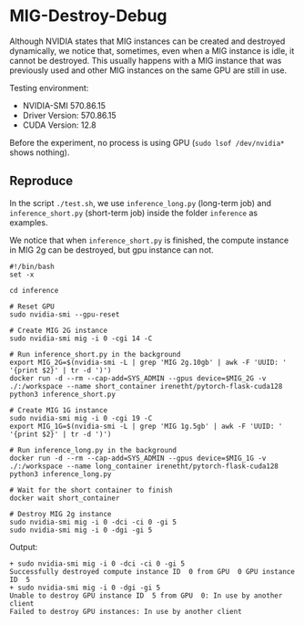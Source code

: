 # MIG-Destroy-Debug
Although NVIDIA states that MIG instances can be created and destroyed dynamically, we notice that, sometimes, even when a MIG instance is idle, it cannot be destroyed. This usually happens with a MIG instance that was previously used and other MIG instances on the same GPU are still in use.

Testing environment:
- NVIDIA-SMI 570.86.15 
- Driver Version: 570.86.15
- CUDA Version: 12.8

 Before the experiment, no process is using GPU (`sudo lsof /dev/nvidia*` shows nothing).

## Reproduce
In the script `./test.sh`, we use `inference_long.py` (long-term job) and `inference_short.py` (short-term job) inside the folder `inference` as examples.

We notice that when `inference_short.py` is finished, the compute instance in MIG 2g can be destroyed, but gpu instance can not.

```
#!/bin/bash
set -x 

cd inference

# Reset GPU
sudo nvidia-smi --gpu-reset

# Create MIG 2G instance
sudo nvidia-smi mig -i 0 -cgi 14 -C 

# Run inference_short.py in the background
export MIG_2G=$(nvidia-smi -L | grep 'MIG 2g.10gb' | awk -F 'UUID: ' '{print $2}' | tr -d ')')
docker run -d --rm --cap-add=SYS_ADMIN --gpus device=$MIG_2G -v ./:/workspace --name short_container irenetht/pytorch-flask-cuda128 python3 inference_short.py

# Create MIG 1G instance
sudo nvidia-smi mig -i 0 -cgi 19 -C 
export MIG_1G=$(nvidia-smi -L | grep 'MIG 1g.5gb' | awk -F 'UUID: ' '{print $2}' | tr -d ')')

# Run inference_long.py in the background
docker run -d --rm --cap-add=SYS_ADMIN --gpus device=$MIG_1G -v ./:/workspace --name long_container irenetht/pytorch-flask-cuda128 python3 inference_long.py

# Wait for the short container to finish
docker wait short_container 

# Destroy MIG 2g instance
sudo nvidia-smi mig -i 0 -dci -ci 0 -gi 5
sudo nvidia-smi mig -i 0 -dgi -gi 5
```

Output:
```
+ sudo nvidia-smi mig -i 0 -dci -ci 0 -gi 5
Successfully destroyed compute instance ID  0 from GPU  0 GPU instance ID  5
+ sudo nvidia-smi mig -i 0 -dgi -gi 5
Unable to destroy GPU instance ID  5 from GPU  0: In use by another client
Failed to destroy GPU instances: In use by another client
```